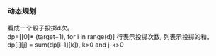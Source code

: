 ### 动态规划
看成一个骰子投掷d次。  
dp=[[0]* (target+1), for i in range(d)] 行表示投掷次数, 列表示投掷的和。  
dp[i][j] = sum(dp[i-1][k]), k>0 and j-k>0